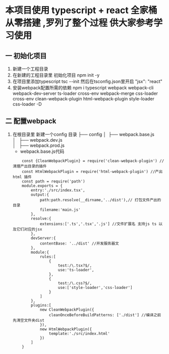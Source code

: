 # 本项目使用 typescript + react 全家桶从零搭建 ,罗列了整个过程 供大家参考学习使用

## 一 初始化项目
1. 新建一个工程目录
2. 在新建的工程目录里 初始化项目 npm init -y
3. 在项目里添加typescript   tsc --init  然后在tsconfig.json里开启 "jsx": "react"
4. 安装webpack配置所需的依赖  npm i typescript webpack webpack-cli webpack-dev-server ts-loader cross-env webpack-merge css-loader cross-env     clean-webpack-plugin html-webpack-plugin  style-loader css-loader -D 

## 二 配置webpack
1. 在根目录里 新建一个config 目录 
    ├── config 
    │   ├── webpack.base.js                  
    │   ├── webpack.dev.js                
    │   ├── webpack.prod.js
    - webpack.base.js代码
    ```
        const {CleanWebpackPlugin} = require('clean-webpack-plugin') //清理产出目录的插件
        const HtmlWebpackPlugin = require('html-webpack-plugin') //产出html 插件
        const path = require('path')
        module.exports = {
            entry:'./src/index.tsx',
            output:{
                path:path.resolve(__dirname,'../dist'),// 打包文件产出的目录
                filename:'main.js'
            },
            resolve:{
                extensions:['.ts','.tsx','.js'] //文件扩展名 支持js ts 以及它们对应的jsx
            },
            devServer:{
                contentBase: '../dist' //开发服务器文
            },
            module:{
                rules:[
                    {
                        test:/\.tsx?$/,
                        use:'ts-loader',
                    },
                    {
                        test:/\.css?$/,
                        use:['style-loader','css-loader']
                    }
                ]
            },
            plugins:[
                new CleanWebpackPlugin({
                    cleanOnceBeforeBuildPatterns: ['./dist'] //编译之前先清空文件夹dist
                }),
                new HtmlWebpackPlugin({
                    template:'./src/index.html'
                })
            ]
        }
    ```